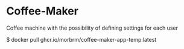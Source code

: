 # Coffee-Maker
Coffee machine with the possibility of defining settings for each user

$ docker pull ghcr.io/morbrm/coffee-maker-app-temp:latest
